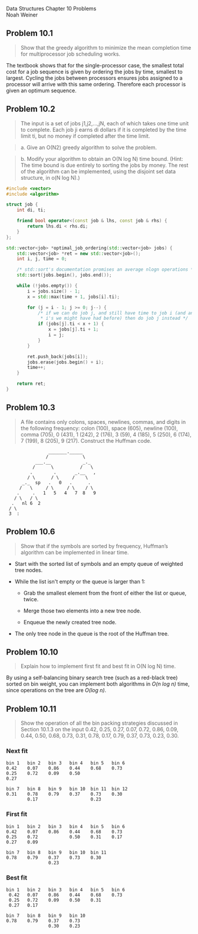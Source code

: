 Data Structures Chapter 10 Problems  
Noah Weiner

## Problem 10.1

> Show that the greedy algorithm to minimize the mean completion time for
> multiprocessor job scheduling works.

The textbook shows that for the single-processor case, the smallest total cost
for a job sequence is given by ordering the jobs by time, smallest to largest.
Cycling the jobs between processors ensures jobs assigned to a processor will
arrive with this same ordering. Therefore each processor is given an optimum
sequence.

## Problem 10.2

> The input is a set of jobs j1,j2,...,jN, each of which takes one time unit to
> complete. Each job ji earns di dollars if it is completed by the time limit
> ti, but no money if completed after the time limit.

> a. Give an O(N2) greedy algorithm to solve the problem.

> b. Modify your algorithm to obtain an O(N log N) time bound. (Hint: The time
> bound is due entirely to sorting the jobs by money. The rest of the algorithm
> can be implemented, using the disjoint set data structure, in o(N log N).)

```C++
#include <vector>
#include <algorithm>

struct job {
    int di, ti;

    friend bool operator<(const job & lhs, const job & rhs) {
        return lhs.di < rhs.di;
    }
};

std::vector<job> *optimal_job_ordering(std::vector<job> jobs) {
    std::vector<job> *ret = new std::vector<job>();
    int i, j, time = 0;

    /* std::sort's documentation promises an average nlogn operations */
    std::sort(jobs.begin(), jobs.end());

    while (!jobs.empty()) {
        i = jobs.size() - 1;
        x = std::max(time + 1, jobs[i].ti);

        for (j = i - 1; j >= 0; j--) {
            /* if we can do job j, and still have time to job i (and any other
             * i's we might have had before) then do job j instead */
            if (jobs[j].ti < x + 1) {
                x = jobs[j].ti + 1;
                i = j;
            }
        }

        ret.push_back(jobs[i]);
        jobs.erase(jobs.begin() + i);
        time++;
    }

    return ret;
}
```

## Problem 10.3

> A file contains only colons, spaces, newlines, commas, and digits in the
> following frequency: colon (100), space (605), newline (100), comma (705), 0
> (431), 1 (242), 2 (176), 3 (59), 4 (185), 5 (250), 6 (174), 7 (199), 8 (205),
> 9 (217). Construct the Huffman code.

```
                _______._____
               /             \
           ___.__            _._
          /      \          /   \
         .        .       _.__   ,
        / \      / \     /    \
      _._  sp   .   0   .      .
     /   \     / \     / \    / \
    .     .   1   5   4   7  8   9
   / \   / \
  .   nl 6  2
 / \
 3  :
```

## Problem 10.6

> Show that if the symbols are sorted by frequency, Huffman’s algorithm can be
> implemented in linear time.

* Start with the sorted list of symbols and an empty queue of weighted tree
  nodes.

* While the list isn't empty or the queue is larger than 1:

    * Grab the smallest element from the front of either the list or queue, twice.

    * Merge those two elements into a new tree node.

    * Enqueue the newly created tree node.

* The only tree node in the queue is the root of the Huffman tree.

## Problem 10.10

> Explain how to implement first fit and best fit in O(N log N) time.

By using a self-balancing binary search tree (such as a red-black tree) sorted
on bin weight, you can implement both algorithms in *O(n log n)* time, since
operations on the tree are *O(log n)*.

## Problem 10.11

> Show the operation of all the bin packing strategies discussed in Section
> 10.1.3 on the input 0.42, 0.25, 0.27, 0.07, 0.72, 0.86, 0.09, 0.44, 0.50,
> 0.68, 0.73, 0.31, 0.78, 0.17, 0.79, 0.37, 0.73, 0.23, 0.30.

### Next fit

```
bin 1   bin 2   bin 3   bin 4   bin 5   bin 6
0.42    0.07    0.86    0.44    0.68    0.73
0.25    0.72    0.09    0.50
0.27

bin 7   bin 8   bin 9   bin 10  bin 11  bin 12
0.31    0.78    0.79    0.37    0.73    0.30
        0.17                    0.23
```

### First fit

```
bin 1   bin 2   bin 3   bin 4   bin 5   bin 6
0.42    0.07    0.86    0.44    0.68    0.73
0.25    0.72            0.50    0.31    0.17
0.27    0.09

bin 7   bin 8   bin 9   bin 10  bin 11
0.78    0.79    0.37    0.73    0.30
                0.23
```

### Best fit

```
bin 1   bin 2   bin 3   bin 4   bin 5   bin 6
 0.42   0.07    0.86    0.44    0.68    0.73
 0.25   0.72    0.09    0.50    0.31
 0.27   0.17

bin 7   bin 8   bin 9   bin 10
0.78    0.79    0.37    0.73
                0.30    0.23
```